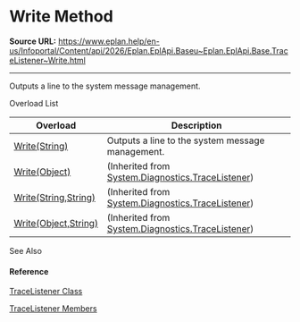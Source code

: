 # Write Method

**Source URL:** https://www.eplan.help/en-us/Infoportal/Content/api/2026/Eplan.EplApi.Baseu~Eplan.EplApi.Base.TraceListener~Write.html

---

Outputs a line to the system message management.

Overload List

| Overload | Description |
| --- | --- |
| [Write(String)](Eplan.EplApi.Baseu~Eplan.EplApi.Base.TraceListener~Write(String).html) | Outputs a line to the system message management. |
| [Write(Object)](#) | (Inherited from [System.Diagnostics.TraceListener](#)) |
| [Write(String,String)](#) | (Inherited from [System.Diagnostics.TraceListener](#)) |
| [Write(Object,String)](#) | (Inherited from [System.Diagnostics.TraceListener](#)) |



See Also

#### Reference

[TraceListener Class](Eplan.EplApi.Baseu~Eplan.EplApi.Base.TraceListener.html)
  
[TraceListener Members](Eplan.EplApi.Baseu~Eplan.EplApi.Base.TraceListener_members.html)